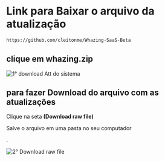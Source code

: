 # Link para Baixar o arquivo da atualização

```bash
https://github.com/cleitonme/Whazing-SaaS-Beta
```

## clique em whazing.zip

![1° download Att do sistema](https://github.com/user-attachments/assets/08318535-f463-409c-bc15-6a170fbce0ca)


## para fazer Download do arquivo com as atualizações
Clique na seta **(Download raw file)**

Salve o arquivo em uma pasta no seu computador



.

![2° Download raw file](https://github.com/user-attachments/assets/22eef185-b88d-4c7a-a753-778833748517)
